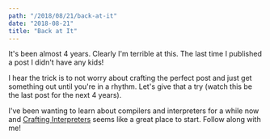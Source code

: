 ```yaml
---
path: "/2018/08/21/back-at-it"
date: "2018-08-21"
title: "Back at It"
---
```


It's been almost 4 years. Clearly I'm terrible at this. The last time I published a post I didn't have any kids!

I hear the trick is to not worry about crafting the perfect post and just get something out until you're in a rhythm. Let's give that a try (watch this be the last post for the next 4 years).

I've been wanting to learn about compilers and interpreters for a while now and [Crafting Interpreters](https://www.craftinginterpreters.com) seems like a great place to start. Follow along with me!